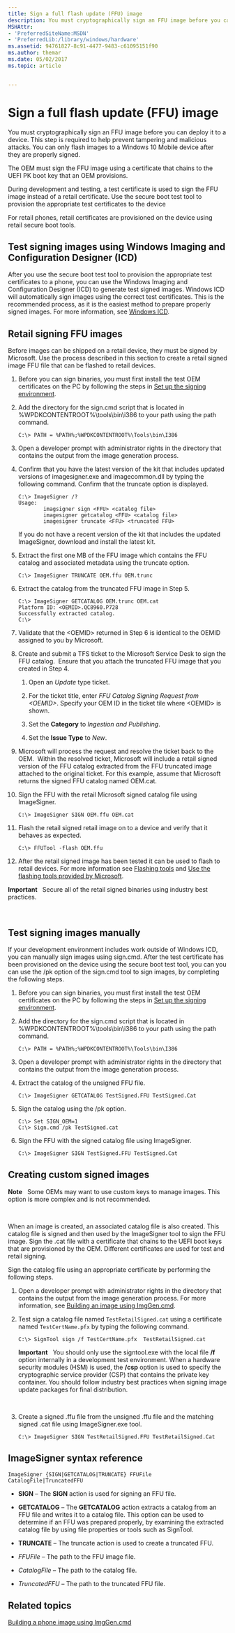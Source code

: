 ```yaml
---
title: Sign a full flash update (FFU) image
description: You must cryptographically sign an FFU image before you can deploy it to a device. This step is required to help prevent tampering and malicious attacks. You can only flash images to a Windows 10 Mobile device after they are properly signed.
MSHAttr:
- 'PreferredSiteName:MSDN'
- 'PreferredLib:/library/windows/hardware'
ms.assetid: 94761827-8c91-4477-9483-c61095151f90
ms.author: themar
ms.date: 05/02/2017
ms.topic: article


---
```


# Sign a full flash update (FFU) image


You must cryptographically sign an FFU image before you can deploy it to a device. This step is required to help prevent tampering and malicious attacks. You can only flash images to a Windows 10 Mobile device after they are properly signed.

The OEM must sign the FFU image using a certificate that chains to the UEFI PK boot key that an OEM provisions.

During development and testing, a test certificate is used to sign the FFU image instead of a retail certificate. Use the secure boot test tool to provision the appropriate test certificates to the device

For retail phones, retail certificates are provisioned on the device using retail secure boot tools.

## Test signing images using Windows Imaging and Configuration Designer (ICD)


After you use the secure boot test tool to provision the appropriate test certificates to a phone, you can use the Windows Imaging and Configuration Designer (ICD) to generate test signed images. Windows ICD will automatically sign images using the correct test certificates. This is the recommended process, as it is the easiest method to prepare properly signed images. For more information, see [Windows ICD](https://msdn.microsoft.com/library/windows/hardware/dn916113).

## Retail signing FFU images


Before images can be shipped on a retail device, they must be signed by Microsoft. Use the process described in this section to create a retail signed image FFU file that can be flashed to retail devices.

1.  Before you can sign binaries, you must first install the test OEM certificates on the PC by following the steps in [Set up the signing environment](https://msdn.microsoft.com/library/windows/hardware/dn789236).

2.  Add the directory for the sign.cmd script that is located in %WPDKCONTENTROOT%\\tools\\bin\\i386 to your path using the path command.

    ```
    C:\> PATH = %PATH%;%WPDKCONTENTROOT%\Tools\bin\I386
    ```

3.  Open a developer prompt with administrator rights in the directory that contains the output from the image generation process.

4.  Confirm that you have the latest version of the kit that includes updated versions of imagesigner.exe and imagecommon.dll by typing the following command. Confirm that the truncate option is displayed.

    ```
    C:\> ImageSigner /?
    Usage:
            imagsigner sign <FFU> <catalog file>
            imagesigner getcatalog <FFU> <catalog file>
            imagesigner truncate <FFU> <truncated FFU>
    ```

    If you do not have a recent version of the kit that includes the updated ImageSigner, download and install the latest kit.

5.  Extract the first one MB of the FFU image which contains the FFU catalog and associated metadata using the truncate option.

    ```
    C:\> ImageSigner TRUNCATE OEM.ffu OEM.trunc
    ```

6.  Extract the catalog from the truncated FFU image in Step 5.

    ```
    C:\> ImageSigner GETCATALOG OEM.trunc OEM.cat
    Platform ID: <OEMID>.QC8960.P728
    Successfully extracted catalog.
    C:\>
    ```

7.  Validate that the &lt;OEMID&gt; returned in Step 6 is identical to the OEMID assigned to you by Microsoft. 

8.  Create and submit a TFS ticket to the Microsoft Service Desk to sign the FFU catalog.  Ensure that you attach the truncated FFU image that you created in Step 4.

    1.  Open an *Update* type ticket.

    2.  For the ticket title, enter *FFU Catalog Signing Request from &lt;OEMID&gt;*. Specify your OEM ID in the ticket tile where &lt;OEMID&gt; is shown.

    3.  Set the **Category** to *Ingestion and Publishing*.

    4.  Set the **Issue Type** to *New*.

9.  Microsoft will process the request and resolve the ticket back to the OEM.  Within the resolved ticket, Microsoft will include a retail signed version of the FFU catalog extracted from the FFU truncated image attached to the original ticket. For this example, assume that Microsoft returns the signed FFU catalog named OEM.cat.

10. Sign the FFU with the retail Microsoft signed catalog file using ImageSigner.

    ```
    C:\> ImageSigner SIGN OEM.ffu OEM.cat
    ```

11. Flash the retail signed retail image on to a device and verify that it behaves as expected.

    ```
    C:\> FFUTool -flash OEM.ffu
    ```

12. After the retail signed image has been tested it can be used to flash to retail devices. For more information see [Flashing tools](flashing-tools.md) and [Use the flashing tools provided by Microsoft](use-the-flashing-tools-provided-by-microsoft.md).

**Important**  
Secure all of the retail signed binaries using industry best practices.

 

## Test signing images manually


If your development environment includes work outside of Windows ICD, you can manually sign images using sign.cmd. After the test certificate has been provisioned on the device using the secure boot test tool, you can you can use the /pk option of the sign.cmd tool to sign images, by completing the following steps.

1.  Before you can sign binaries, you must first install the test OEM certificates on the PC by following the steps in [Set up the signing environment](https://msdn.microsoft.com/library/windows/hardware/dn789236).

2.  Add the directory for the sign.cmd script that is located in %WPDKCONTENTROOT%\\tools\\bin\\i386 to your path using the path command.

    ```
    C:\> PATH = %PATH%;%WPDKCONTENTROOT%\Tools\bin\I386
    ```

3.  Open a developer prompt with administrator rights in the directory that contains the output from the image generation process.

4.  Extract the catalog of the unsigned FFU file.

    ```
    C:\> ImageSigner GETCATALOG TestSigned.FFU TestSigned.Cat
    ```

5.  Sign the catalog using the /pk option.

    ```
    C:\> Set SIGN_OEM=1
    C:\> Sign.cmd /pk TestSigned.cat
    ```

6.  Sign the FFU with the signed catalog file using ImageSigner.

    ```
    C:\> ImageSigner SIGN TestSigned.FFU TestSigned.Cat
    ```

## Creating custom signed images


**Note**  
Some OEMs may want to use custom keys to manage images. This option is more complex and is not recommended.

 

When an image is created, an associated catalog file is also created. This catalog file is signed and then used by the ImageSigner tool to sign the FFU image. Sign the .cat file with a certificate that chains to the UEFI boot keys that are provisioned by the OEM. Different certificates are used for test and retail signing.

Sign the catalog file using an appropriate certificate by performing the following steps.

1.  Open a developer prompt with administrator rights in the directory that contains the output from the image generation process. For more information, see [Building an image using ImgGen.cmd](building-a-phone-image-using-imggencmd.md).

2.  Test sign a catalog file named `TestRetailSigned.cat` using a certificate named `TestCertName.pfx` by typing the following command.

    ```
    C:\> SignTool sign /f TestCertName.pfx  TestRetailSigned.cat
    ```

    **Important**  
    You should only use the signtool.exe with the local file **/f** option internally in a development test environment. When a hardware security modules (HSM) is used, the **/csp** option is used to specify the cryptographic service provider (CSP) that contains the private key container. You should follow industry best practices when signing image update packages for final distribution.

     

3.  Create a signed .ffu file from the unsigned .ffu file and the matching signed .cat file using ImageSigner.exe tool.

    ```
    C:\> ImageSigner SIGN TestRetailSigned.FFU TestRetailSigned.Cat
    ```

## ImageSigner syntax reference


```
ImageSigner {SIGN|GETCATALOG|TRUNCATE} FFUFile CatalogFile|TruncatedFFU
```

-   **SIGN** – The **SIGN** action is used for signing an FFU file.

-   **GETCATALOG** – The **GETCATALOG** action extracts a catalog from an FFU file and writes it to a catalog file. This option can be used to determine if an FFU was prepared properly, by examining the extracted catalog file by using file properties or tools such as SignTool.

-   **TRUNCATE** – The truncate action is used to create a truncated FFU.

-   *FFUFile* – The path to the FFU image file.

-   *CatalogFile* – The path to the catalog file.

-   *TruncatedFFU* – The path to the truncated FFU file.

## Related topics


[Building a phone image using ImgGen.cmd](building-a-phone-image-using-imggencmd.md)

 

 







